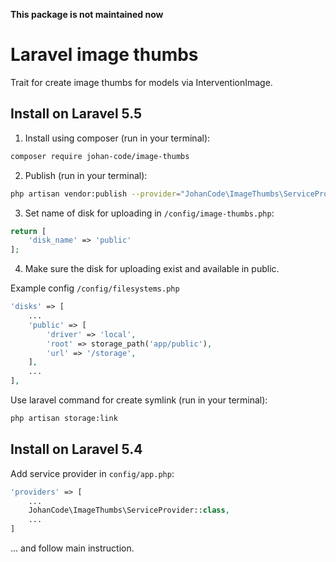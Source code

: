 **This package is not maintained now**

# Laravel image thumbs


Trait for create image thumbs for models via InterventionImage.


## Install on Laravel 5.5

1) Install using composer (run in your terminal):

```bash
composer require johan-code/image-thumbs
```

2) Publish (run in your terminal):

```bash
php artisan vendor:publish --provider="JohanCode\ImageThumbs\ServiceProvider"
```

3) Set name of disk for uploading in `/config/image-thumbs.php`:
 ```php
 return [
     'disk_name' => 'public'
 ];
 ```
 
4) Make sure the disk for uploading exist and available in public.

Example config `/config/filesystems.php`
```php
'disks' => [
    ...
    'public' => [
        'driver' => 'local',
        'root' => storage_path('app/public'),
        'url' => '/storage',
    ],
    ...
],
```

Use laravel command for create symlink (run in your terminal):
```bash
php artisan storage:link
```


## Install on Laravel 5.4

Add service provider in `config/app.php`:

```php
'providers' => [
    ...
    JohanCode\ImageThumbs\ServiceProvider::class,
    ...
]
```
... and follow main instruction.
